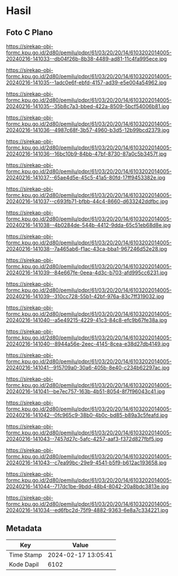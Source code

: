 # Hasil

## Foto C Plano

https://sirekap-obj-formc.kpu.go.id/2d80/pemilu/pdpr/61/03/20/20/14/6103202014005-20240216-141033--db04f26b-8b38-4489-ad81-11c4fa995ece.jpg

https://sirekap-obj-formc.kpu.go.id/2d80/pemilu/pdpr/61/03/20/20/14/6103202014005-20240216-141035--1adc0e6f-ebfd-4157-ad39-e5e004a54962.jpg

https://sirekap-obj-formc.kpu.go.id/2d80/pemilu/pdpr/61/03/20/20/14/6103202014005-20240216-141035--35b8c7a3-bbed-422a-8509-5bcf54006b81.jpg

https://sirekap-obj-formc.kpu.go.id/2d80/pemilu/pdpr/61/03/20/20/14/6103202014005-20240216-141036--4987c68f-3b57-4960-b3d5-12b99bcd2379.jpg

https://sirekap-obj-formc.kpu.go.id/2d80/pemilu/pdpr/61/03/20/20/14/6103202014005-20240216-141036--16bc10b9-84bb-47bf-8730-87a0c5b3457f.jpg

https://sirekap-obj-formc.kpu.go.id/2d80/pemilu/pdpr/61/03/20/20/14/6103202014005-20240216-141037--65ae4d5e-45c5-41a5-80fd-17ff9453382e.jpg

https://sirekap-obj-formc.kpu.go.id/2d80/pemilu/pdpr/61/03/20/20/14/6103202014005-20240216-141037--c693fb71-bfbb-44c4-8660-d633242ddfbc.jpg

https://sirekap-obj-formc.kpu.go.id/2d80/pemilu/pdpr/61/03/20/20/14/6103202014005-20240216-141038--4b0284de-544b-4412-9dda-65c51eb68d8e.jpg

https://sirekap-obj-formc.kpu.go.id/2d80/pemilu/pdpr/61/03/20/20/14/6103202014005-20240216-141038--7a465ab6-f1ac-43ca-bba1-967246d52e28.jpg

https://sirekap-obj-formc.kpu.go.id/2d80/pemilu/pdpr/61/03/20/20/14/6103202014005-20240216-141039--84e667fe-0eea-4d3c-b703-afd995cc6231.jpg

https://sirekap-obj-formc.kpu.go.id/2d80/pemilu/pdpr/61/03/20/20/14/6103202014005-20240216-141039--310cc728-55b1-42bf-976a-83c7ff319032.jpg

https://sirekap-obj-formc.kpu.go.id/2d80/pemilu/pdpr/61/03/20/20/14/6103202014005-20240216-141040--a5e49215-4229-41c3-84c8-efc9b67fe38a.jpg

https://sirekap-obj-formc.kpu.go.id/2d80/pemilu/pdpr/61/03/20/20/14/6103202014005-20240216-141040--8944a56e-2eec-4145-8cea-e38d27db4149.jpg

https://sirekap-obj-formc.kpu.go.id/2d80/pemilu/pdpr/61/03/20/20/14/6103202014005-20240216-141041--915709a0-30a6-405b-8e40-c234b62297ac.jpg

https://sirekap-obj-formc.kpu.go.id/2d80/pemilu/pdpr/61/03/20/20/14/6103202014005-20240216-141041--be7ec757-163b-4b51-8054-8f7f96043c41.jpg

https://sirekap-obj-formc.kpu.go.id/2d80/pemilu/pdpr/61/03/20/20/14/6103202014005-20240216-141042--0fc965c9-38b0-4b0c-bd85-b89a3c5feafd.jpg

https://sirekap-obj-formc.kpu.go.id/2d80/pemilu/pdpr/61/03/20/20/14/6103202014005-20240216-141043--7457d27c-5afc-4257-aaf3-f372d827fbf5.jpg

https://sirekap-obj-formc.kpu.go.id/2d80/pemilu/pdpr/61/03/20/20/14/6103202014005-20240216-141043--c7ea99bc-29e9-4541-b5f9-b612ac193658.jpg

https://sirekap-obj-formc.kpu.go.id/2d80/pemilu/pdpr/61/03/20/20/14/6103202014005-20240216-141044--717dc1be-9bdd-48b4-8042-20a8bdc3813e.jpg

https://sirekap-obj-formc.kpu.go.id/2d80/pemilu/pdpr/61/03/20/20/14/6103202014005-20240216-141034--ed6fbc2d-75f9-4882-9363-6e8a7c334221.jpg


## Metadata

| Key        | Value               |
| ---------- | ------------------- |
| Time Stamp | 2024-02-17 13:05:41 |
| Kode Dapil | 6102                |



